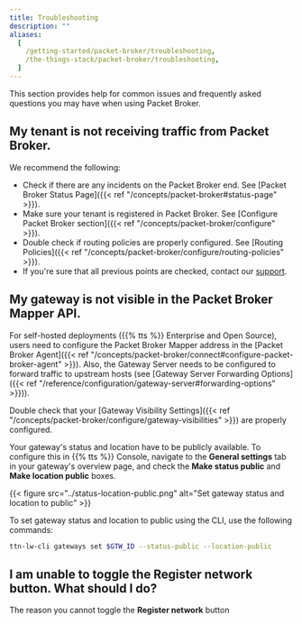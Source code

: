 ```yaml
---
title: Troubleshooting
description: ""
aliases:
  [
    /getting-started/packet-broker/troubleshooting,
    /the-things-stack/packet-broker/troubleshooting,
  ]
---
```


This section provides help for common issues and frequently asked questions you may have when using Packet Broker.

<!--more-->

## My tenant is not receiving traffic from Packet Broker.

We recommend the following:

- Check if there are any incidents on the Packet Broker end. See [Packet Broker Status Page]({{< ref "/concepts/packet-broker#status-page" >}}).
- Make sure your tenant is registered in Packet Broker. See [Configure Packet Broker section]({{< ref "/concepts/packet-broker/configure" >}}).
- Double check if routing policies are properly configured. See [Routing Policies]({{< ref "/concepts/packet-broker/configure/routing-policies" >}}).
- If you're sure that all previous points are checked, contact our [support](mailto:support@thethingsindustries.com).

## My gateway is not visible in the Packet Broker Mapper API.

For self-hosted deployments ({{% tts %}} Enterprise and Open Source), users need to configure the Packet Broker Mapper address in the [Packet Broker Agent]({{< ref "/concepts/packet-broker/connect#configure-packet-broker-agent" >}}). Also, the Gateway Server needs to be configured to forward traffic to upstream hosts (see [Gateway Server Forwarding Options]({{< ref "/reference/configuration/gateway-server#forwarding-options" >}})).

Double check that your [Gateway Visibility Settings]({{< ref "/concepts/packet-broker/configure/gateway-visibilities" >}}) are properly configured.

Your gateway's status and location have to be publicly available. To configure this in {{% tts %}} Console, navigate to the **General settings** tab in your gateway's overview page, and check the **Make status public** and **Make location public** boxes.

{{< figure src="../status-location-public.png" alt="Set gateway status and location to public" >}}

To set gateway status and location to public using the CLI, use the following commands:

```bash
ttn-lw-cli gateways set $GTW_ID --status-public --location-public
```

## I am unable to toggle the **Register network** button. What should I do?

The reason you cannot toggle the **Register network** button
